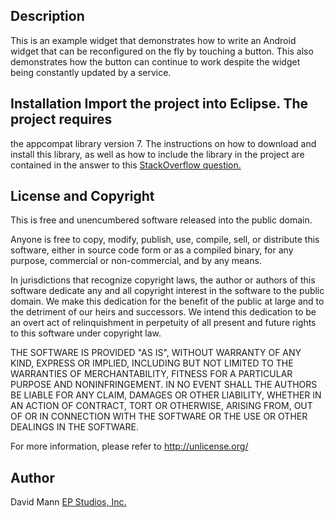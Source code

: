 ## Description
This is an example widget that demonstrates how to write an Android widget that can be reconfigured on the fly by touching a button.  This also demonstrates how the button can continue to work despite the widget being constantly updated by a service.

## Installation Import the project into Eclipse.  The project requires
the appcompat library version 7.  The instructions on how to download
and install this library, as well as how to include the library in the
project are contained in the answer to this [StackOverflow
question.](http://stackoverflow.com/questions/21059612/no-resource-found-that-matches-the-given-name-style-theme-appcompat-light)


## License and Copyright
This is free and unencumbered software released into the public domain.

Anyone is free to copy, modify, publish, use, compile, sell, or
distribute this software, either in source code form or as a compiled
binary, for any purpose, commercial or non-commercial, and by any
means.

In jurisdictions that recognize copyright laws, the author or authors
of this software dedicate any and all copyright interest in the
software to the public domain. We make this dedication for the benefit
of the public at large and to the detriment of our heirs and
successors. We intend this dedication to be an overt act of
relinquishment in perpetuity of all present and future rights to this
software under copyright law.

THE SOFTWARE IS PROVIDED "AS IS", WITHOUT WARRANTY OF ANY KIND,
EXPRESS OR IMPLIED, INCLUDING BUT NOT LIMITED TO THE WARRANTIES OF
MERCHANTABILITY, FITNESS FOR A PARTICULAR PURPOSE AND NONINFRINGEMENT.
IN NO EVENT SHALL THE AUTHORS BE LIABLE FOR ANY CLAIM, DAMAGES OR
OTHER LIABILITY, WHETHER IN AN ACTION OF CONTRACT, TORT OR OTHERWISE,
ARISING FROM, OUT OF OR IN CONNECTION WITH THE SOFTWARE OR THE USE OR
OTHER DEALINGS IN THE SOFTWARE.

For more information, please refer to <http://unlicense.org/>

## Author
David Mann
[EP Studios, Inc.](http://www.epstudiossoftware.com)
